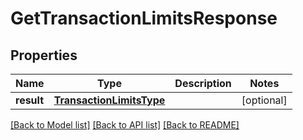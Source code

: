 # GetTransactionLimitsResponse

## Properties
Name | Type | Description | Notes
------------ | ------------- | ------------- | -------------
**result** | [**TransactionLimitsType**](TransactionLimitsType.md) |  | [optional] 

[[Back to Model list]](../README.md#documentation-for-models) [[Back to API list]](../README.md#documentation-for-api-endpoints) [[Back to README]](../README.md)


